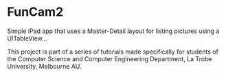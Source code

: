 FunCam2
=======

Simple iPad app that uses a Master-Detail layout for listing pictures using a UITableView…

This project is part of a series of tutorials made specifically for students of the Computer Science and Computer Engineering Department, La Trobe University, Melbourne AU.
